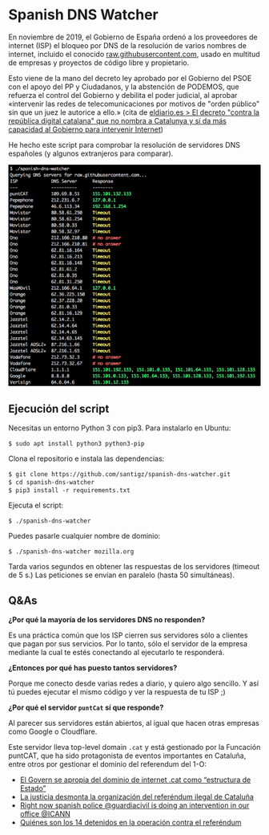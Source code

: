 # Spanish DNS Watcher

En noviembre de 2019, el Gobierno de España ordenó a los proveedores de internet (ISP) el bloqueo por DNS de la resolución de varios nombres de internet, incluido el conocido [raw.githubusercontent.com](raw.githubusercontent.com), usado en multitud de empresas y proyectos de código libre y propietario.

Esto viene de la mano del decreto ley aprobado por el Gobierno del PSOE con el apoyo del PP y Ciudadanos, y la abstención de PODEMOS, que refuerza el control del Gobierno y debilita el poder judicial, al aprobar «intervenir las redes de telecomunicaciones por motivos de "orden público" sin que un juez le autorice a ello.» (cita de [eldiario.es > El decreto "contra la república digital catalana" que no nombra a Catalunya y sí da más capacidad al Gobierno para intervenir Internet](https://www.eldiario.es/tecnologia/Claves-decreto-intervenir-Intervenir-miercoles_0_967653357.html))

He hecho este script para comprobar la resolución de servidores DNS españoles (y algunos extranjeros para comparar).

![Script in action](screenshot.png)


## Ejecución del script

Necesitas un entorno Python 3 con pip3. Para instalarlo en Ubuntu:

    $ sudo apt install python3 python3-pip

Clona el repositorio e instala las dependencias:

    $ git clone https://github.com/santigz/spanish-dns-watcher.git
    $ cd spanish-dns-watcher
    $ pip3 install -r requirements.txt

Ejecuta el script:

    $ ./spanish-dns-watcher

Puedes pasarle cualquier nombre de dominio:

    $ ./spanish-dns-watcher mozilla.org

Tarda varios segundos en obtener las respuestas de los servidores (timeout de 5 s.) Las peticiones se envían en paralelo (hasta 50 simultáneas).


## Q&As

**¿Por qué la mayoría de los servidores DNS no responden?**

Es una práctica común que los ISP cierren sus servidores sólo a clientes que pagan por sus servicios. Por lo tanto, sólo el servidor de la empresa mediante la cual te estés conectando al ejecutarlo te responderá.


**¿Entonces por qué has puesto tantos servidores?**

Porque me conecto desde varias redes a diario, y quiero algo sencillo. Y así tú puedes ejecutar el mismo código y ver la respuesta de tu ISP ;)


**¿Por qué el servidor `puntCat` sí que responde?**

Al parecer sus servidores están abiertos, al igual que hacen otras empresas como Google o Cloudflare.

Este servidor lleva top-level domain `.cat` y está gestionado por la Funcación puntCAT, que ha sido protagonista de eventos importantes en Cataluña, entre otros por gestionar el dominio del referendum del 1-O:
- [El Govern se apropia del dominio de internet .cat como “estructura de Estado”](https://elpais.com/ccaa/2018/10/09/catalunya/1539110244_940549.html)
- [La justicia desmonta la organización del referéndum ilegal de Cataluña](https://elpais.com/ccaa/2017/09/20/catalunya/1505885372_273143.html)
- [Right now spanish police @guardiacivil is doing an intervention in our office @ICANN](https://twitter.com/puntcat/status/910446518494269440?s=21)
- [Quiénes son los 14 detenidos en la operación contra el referéndum](https://www.eldiario.es/catalunya/politica/detenidos-operacion-referendum_0_688731968.html)

